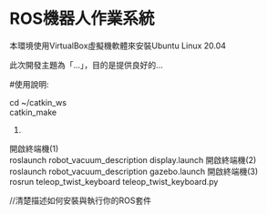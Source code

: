 # ROS機器人作業系統
本環境使用VirtualBox虛擬機軟體來安裝Ubuntu Linux 20.04

此次開發主題為「...」，目的是提供良好的...

#使用說明:

cd ~/catkin_ws  
catkin_make


1.
開啟終端機(1)  
roslaunch robot_vacuum_description display.launch
開啟終端機(2)  
roslaunch robot_vacuum_description gazebo.launch 
開啟終端機(3)  
rosrun teleop_twist_keyboard teleop_twist_keyboard.py

//清楚描述如何安裝與執行你的ROS套件

